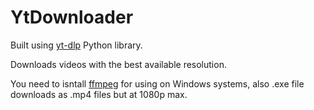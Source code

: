 # YtDownloader

Built using [yt-dlp](https://github.com/yt-dlp/yt-dlp) Python library.

Downloads videos with the best available resolution.

You need to isntall [ffmpeg](https://phoenixnap.com/kb/ffmpeg-windows) for using on Windows systems, also .exe file downloads as .mp4 files but at 1080p max.